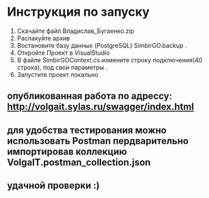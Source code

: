 # Инструкция по запуску
1. Скачайте файл Владислав_Бугаенко.zip
2. Распакуйте архив
3. Востановите базу данных (PostgreSQL) SimbirGO.backup .
4. Откройте Проект в VisualStudio
5. В файле SimbirGOContext.cs измените строку подключения(40 строка), под свои параметры .
6. Запустите проект локально  
## опубликованная работа по адрессу: http://volgait.sylas.ru/swagger/index.html

## для удобства тестирования можно использовать Postman пердварительно импортировав коллекцию VolgaIT.postman_collection.json

## удачной проверки :)
